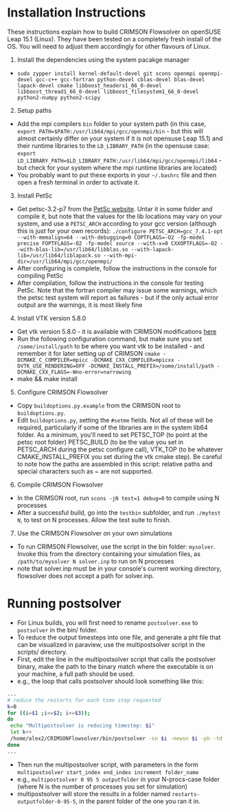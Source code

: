 # Installation Instructions

These instructions explain how to build CRIMSON Flowsolver on openSUSE Leap 15.1 (Linux). They have been tested on a completely fresh install of the OS. You will need to adjust them accordingly for other flavours of Linux.
    
1. Install the dependencies using the system pacakge manager
 - `sudo zypper install kernel-default-devel git scons openmpi openmpi-devel gcc-c++ gcc-fortran python-devel cblas-devel blas-devel lapack-devel cmake libboost_headers1_66_0-devel libboost_thread1_66_0-devel libboost_filesystem1_66_0-devel python2-numpy python2-scipy`
2. Setup paths
 - Add the mpi compilers `bin` folder to your system path (in this case, `export PATH=$PATH:/usr/lib64/mpi/gcc/openmpi/bin` - but this will almost certainly differ on your system if it is not opensuse Leap 15.1) and their runtime libraries to the `LD_LIBRARY_PATH` (in the opensuse case: `export LD_LIBRARY_PATH=$LD_LIBRARY_PATH:/usr/lib64/mpi/gcc/openmpi/lib64` - but check for your system where the mpi runtime libraries are located)
 - You probably want to put these exports in your `~/.bashrc` file and then open a fresh terminal in order to activate it.
3. Install PetSc
 - Get petsc-3.2-p7 from the [PetSc website](https://www.mcs.anl.gov/petsc/download/index.html). Untar it in some folder and compile it, but note that the values for the lib locations may vary on your system, and use a `PETSC_ARCH` according to your gcc version (although this is just for your own records): `./configure PETSC_ARCH=gcc_7.4.1-opt --with-memalign=64 --with-debugging=0 COPTFLAGS=-O2 -fp-model precise FOPTFLAGS=-O2 -fp-model source --with-x=0 CXXOPTFLAGS=-O2 --with-blas-lib=/usr/lib64/libblas.so --with-lapack-lib=/usr/lib64/liblapack.so --with-mpi-dir=/usr/lib64/mpi/gcc/openmpi/`
 - After configuring is complete, follow the instructions in the console for compiling PetSc
 - After compilation, follow the instructions in the console for testing PetSc. Note that the fortran compiler may issue some warnings, which the petsc test system will report as failures - but if the only actual error output are the warnings, it is most likely fine
4. Install VTK version 5.8.0
 - Get vtk version 5.8.0 - it is available with CRIMSON modifications [here](https://github.com/carthurs/VTK-5.8.0)
 - Run the following configuration command, but make sure you set `/some/install/path` to be where you want vtk to be installed - and remember it for later setting up of CRIMSON `cmake -DCMAKE_C_COMPILER=mpicc -DCMAKE_CXX_COMPILER=mpicxx -DVTK_USE_RENDERING=OFF -DCMAKE_INSTALL_PREFIX=/some/install/path -DCMAKE_CXX_FLAGS=-Wno-error=narrowing`
 - make && make install
5. Configure CRIMSON Flowsolver
 - Copy `buildoptions.py.example` from the CRIMSON root to `buildoptions.py`.
 - Edit `buildoptions.py`, setting the `#setme` fields. Not all of these will be required, particularly if some of the libraries are in the system lib64 folder. As a minimum, you'll need to set PETSC_TOP (to point at the petsc root folder) PETSC_BUILD (to be the value you set in PETSC_ARCH during the petsc configure call), VTK_TOP (to be whatever CMAKE_INSTALL_PREFIX you set during the vtk cmake step). Be careful to note how the paths are assembled in this script: relative paths and special characters such as ~ are not supported.
6. Compile CRIMSON Flowsolver
 - In the CRIMSON root, run `scons -jN test=1 debug=0` to compile using N processes
 - After a successful build, go into the `testbin` subfolder, and run `./mytest N`, to test on N processes. Allow the test suite to finish.
7. Use the CRIMSON Flowsolver on your own simulations
 - To run CRIMSON Flowsolver, use the script in the bin folder: `mysolver`. Invoke this from the directory containing your simulation files, as `/path/to/mysolver N solver.inp` to run on N processes
 - note that solver.inp must be in your console's current working directory, flowsolver does not accept a path for solver.inp.
 
 # Running postsolver
 - For Linux builds, you will first need to rename `postsolver.exe` to `postsolver` in the bin/ folder.
 - To reduce the output timesteps into one file, and generate a pht file that can be visualized in paraview, use the multipostsolver script in the scripts/ directory.
 - First, edit the line in the multipostsolver script that calls the postsolver binary, make the path to the binary match where the executable is on your machine, a full path should be used.
- e.g., the loop that calls postsolver should look something like this:
 ```sh
...
 # reduce the restarts for each time step requested
k=0
for ((i=$1 ;i<=$2; i+=$3));
do
  echo "Multipostsolver is reducing timestep: $i"
  let k++
  /home/alex2/CRIMSONFlowsolver/bin/postsolver -sn $i -newsn $i -ph -td -bflux -wss $5 $6 $7 $8 $9 $10 $11
done
...
```
 - Then run the multipostsolver script, with parameters in the form `multipostsolver start_index end_index increment folder_name`
 - e.g.,  `multipostsolver 0 95 5 outputfolder` in your N-procs-case folder (where N is the number of processes you set for simulation)
 - multipostsolver will store the results in a folder named `restarts-outputfolder-0-95-5`, in the parent folder of the one you ran it in.
